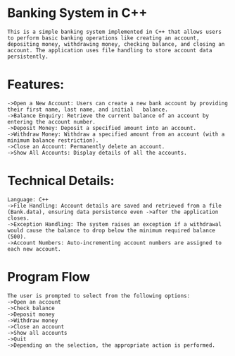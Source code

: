 # Banking System in C++
	This is a simple banking system implemented in C++ that allows users to perform basic banking operations like creating an account, depositing money, withdrawing money, checking balance, and closing an account. The application uses file handling to store account data persistently.

# Features:
	->Open a New Account: Users can create a new bank account by providing their first name, last name, and initial   balance.
	->Balance Enquiry: Retrieve the current balance of an account by entering the account number.
	->Deposit Money: Deposit a specified amount into an account.
	->Withdraw Money: Withdraw a specified amount from an account (with a minimum balance restriction).
	->Close an Account: Permanently delete an account.
	->Show All Accounts: Display details of all the accounts.

# Technical Details:
	Language: C++
	->File Handling: Account details are saved and retrieved from a file (Bank.data), ensuring data persistence even ->after the application closes.
	->Exception Handling: The system raises an exception if a withdrawal would cause the balance to drop below the minimum required balance (500).
	->Account Numbers: Auto-incrementing account numbers are assigned to each new account.

# Program Flow
	The user is prompted to select from the following options:
	->Open an account
	->Check balance
	->Deposit money
	->Withdraw money
	->Close an account
	->Show all accounts
	->Quit
	->Depending on the selection, the appropriate action is performed.
